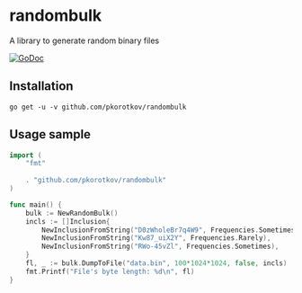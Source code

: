 # randombulk
A library to generate random binary files

[![GoDoc](https://godoc.org/github.com/pkorotkov/randombulk?status.svg)](https://godoc.org/github.com/pkorotkov/randombulk)

## Installation
    go get -u -v github.com/pkorotkov/randombulk
    
## Usage sample
```go
import (
    "fmt"
    
    . "github.com/pkorotkov/randombulk"
)

func main() {
    bulk := NewRandomBulk()
    incls := []Inclusion{
        NewInclusionFromString("D0zWholeBr7q4W9", Frequencies.Sometimes),
        NewInclusionFromString("Kw87_uiX2Y", Frequencies.Rarely),
        NewInclusionFromString("RWo-45vZl", Frequencies.Sometimes),
    }
    fl, _ := bulk.DumpToFile("data.bin", 100*1024*1024, false, incls)
    fmt.Printf("File's byte length: %d\n", fl)
}
```
